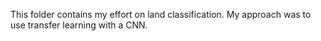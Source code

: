 This folder contains my effort on land classification. My approach was to use transfer learning with a CNN.
